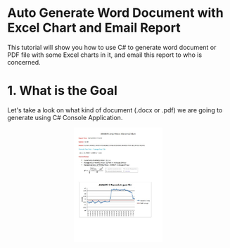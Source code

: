 # Auto Generate Word Document with Excel Chart and Email Report
This tutorial will show you how to use C# to generate word document or PDF file with some Excel charts in it, and email this report to who is concerned. 

# 1. What is the Goal <br />
Let's take a look on what kind of document (.docx or .pdf) we are going to generate using C# Console Application.<br />
<p align="center">
<img src="/image/report_img.JPG" height="40%" width="40%"> 
</p>  
<br />

